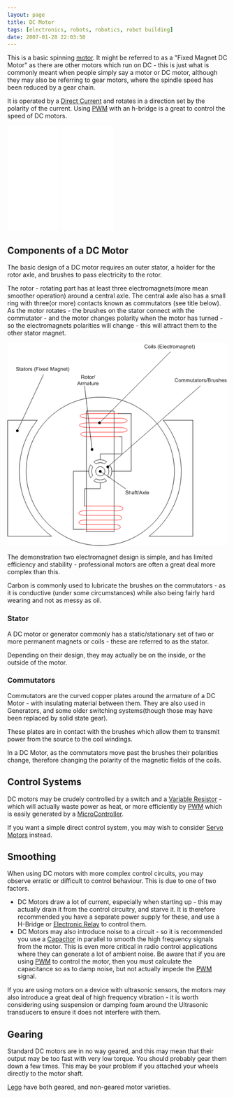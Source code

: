 ```yaml
---
layout: page
title: DC Motor
tags: [electronics, robots, robotics, robot building]
date: 2007-01-28 22:03:50
---
```

This is a basic spinning [motor](/wiki/motor.html "Motor"). It might be referred to as a "Fixed Magnet DC Motor" as there are other motors which run on DC - this is just what is commonly meant when people simply say a motor or DC motor, although they may also be referring to gear motors, where the spindle speed has been reduced by a gear chain.

It is operated by a [Direct Current](/wiki/direct_current.html "Direct Current") and rotates in a direction set by the polarity of the current. Using [PWM](/wiki/pwm) with an h-bridge is a great to control the speed of DC motors.

<iframe style="width:120px;height:240px;" marginwidth="0" marginheight="0" scrolling="no" frameborder="0" src="//ws-eu.amazon-adsystem.com/widgets/q?ServiceVersion=20070822&OneJS=1&Operation=GetAdHtml&MarketPlace=GB&source=ss&ref=as_ss_li_til&ad_type=product_link&tracking_id=orionrobots-21&language=en_GB&marketplace=amazon&region=GB&placement=B08126TLL2&asins=B08126TLL2&linkId=aef6111948d722446496a12624867ded&show_border=true&link_opens_in_new_window=true"></iframe>
<iframe style="width:120px;height:240px;" marginwidth="0" marginheight="0" scrolling="no" frameborder="0" src="//ws-eu.amazon-adsystem.com/widgets/q?ServiceVersion=20070822&OneJS=1&Operation=GetAdHtml&MarketPlace=GB&source=ss&ref=as_ss_li_til&ad_type=product_link&tracking_id=orionrobots-21&language=en_GB&marketplace=amazon&region=GB&placement=B08J48SQ1Q&asins=B08J48SQ1Q&linkId=05bdc3eac0430ad6747129a0e30079af&show_border=true&link_opens_in_new_window=true"></iframe>

## Components of a DC Motor

The basic design of a DC motor requires an outer stator, a holder for the rotor axle, and brushes to pass electricity to the rotor.

The rotor - rotating part has at least three electromagnets(more mean smoother operation) around a central axle.  The central axle also has a small ring with three(or more) contacts known as commutators (see title below).  As the motor rotates - the brushes on the stator connect with the commutator - and the motor changes polarity when the motor has turned - so the electromagnets polarities will change - this will attract them to the other stator magnet.

<img class="img-responsive" src="/galleries/gallery-1-common-images/222-motorworkings.png"/>

The demonstration two electromagnet design is simple, and has limited efficiency and stability - professional motors are often a great deal more complex than this.

Carbon is commonly used to lubricate the brushes on the commutators - as it is conductive (under some circumstances) while also being fairly hard wearing and not as messy as oil.

### Stator

A DC motor or generator commonly has a static/stationary set of two or more permanent magnets or coils - these are referred to as the stator.

Depending on their design, they may actually be on the inside, or the outside of the motor.

### Commutators

Commutators are the curved copper plates around the armature of a DC Motor - with insulating material between them. They are also used in Generators, and some older switching systems(though those may have been replaced by solid state gear).

These plates are in contact with the brushes which allow them to transmit power from the source to the coil windings.

In a DC Motor, as the commutators move past the brushes their polarities change, therefore changing the polarity of the magnetic fields of the coils.

## Control Systems

DC motors may be crudely controlled by a switch and a <a href="/wiki/variable_resistor.html" title="A Resistor Which Can Be Controlled In Situ">Variable Resistor</a> - which will actually waste power as heat, or more efficiently by <a href="/wiki/pwm.html" title="Pulse Width Modulation">PWM</a> which is easily generated by a <a href="/wiki/microcontroller.html">MicroController</a>.

If you want a simple direct control system, you may wish to consider [Servo Motors](/wiki/servo_motor) instead.

## Smoothing

When using DC motors with more complex control circuits, you may observe erratic or difficult to control behaviour. This is due to one of two factors.

* DC Motors draw a lot of current, especially when starting up - this may actually drain it from the control circuitry, and starve it. It is therefore recommended you have a separate power supply for these, and use a H-Bridge or <a href="/wiki/electronic_relay.html" title="An electrically activated switch">Electronic Relay</a> to control them.
* DC Motors may also introduce noise to a circuit - so it is recommended you use a <a href="/wiki/capacitor.html" title="Capacitor">Capacitor</a> in parallel to smooth the high frequency signals from the motor. This is even more critical in radio control applications where they can generate a lot of ambient noise. Be aware that if you are using <a href="/wiki/pwm.html" title="Pulse Width Modulation">PWM</a> to control the motor, then you must calculate the capacitance so as to damp noise, but not actually impede the <a href="/wiki/pwm.html" title="Pulse Width Modulation">PWM</a> signal.

If you are using motors on a device with ultrasonic sensors, the motors may also introduce a great deal of high frequency vibration - it is worth considering using suspension or damping foam around the Ultrasonic transducers to ensure it does not interfere with them.

## Gearing

Standard DC motors are in no way geared, and this may mean that their output may be too fast with very low torque. You should probably gear them down a few times. This may be your problem if you attached your wheels directly to the motor shaft.

<a href="/wiki/lego.html" title="The best known construction toy">Lego</a> have both geared, and non-geared motor varieties.
